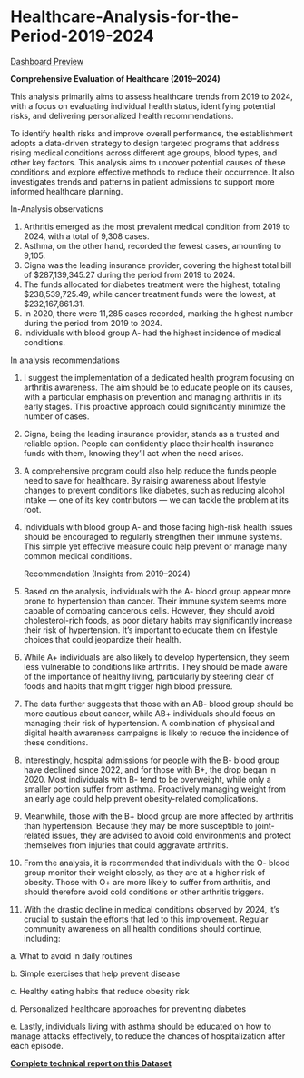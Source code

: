 # Healthcare-Analysis-for-the-Period-2019-2024

[Dashboard Preview](https://github.com/Eedrizgit/Healthcare-Analysis-for-the-Period-2019-2024/commit/5b19af5415300be052c7cadf7b9856d384c71b5a#diff-c3663bf384427303111ce50ff0b3ab20a63ece075d11213750fb05b64ce89eae)

**Comprehensive Evaluation of Healthcare (2019–2024)**

This analysis primarily aims to assess healthcare trends from 2019 to 2024, with a focus on evaluating individual health status, identifying potential risks, and delivering personalized health recommendations. 

To identify health risks and improve overall performance, the establishment adopts a data-driven strategy to design targeted programs that address rising medical conditions across different age groups, blood types, and other key factors. This analysis aims to uncover potential causes of these conditions and explore effective methods to reduce their occurrence. It also investigates trends and patterns in patient admissions to support more informed healthcare planning.

In-Analysis observations

1. Arthritis emerged as the most prevalent medical condition from 2019 to 2024, with a total of 9,308 cases.
2. Asthma, on the other hand, recorded the fewest cases, amounting to 9,105.
3. Cigna was the leading insurance provider, covering the highest total bill of $287,139,345.27 during the period from 2019 to 2024.
4. The funds allocated for diabetes treatment were the highest, totaling $238,539,725.49, while cancer treatment funds were the lowest, at $232,167,861.31.
5. In 2020, there were 11,285 cases recorded, marking the highest number during the period from 2019 to 2024.
6. Individuals with blood group A- had the highest incidence of medical conditions.

In analysis recommendations

1. I suggest the implementation of a dedicated health program focusing on arthritis awareness. The aim should be to educate people on its causes, with a particular emphasis on prevention and managing arthritis in its early stages. This proactive approach could significantly minimize the number of cases.
2. Cigna, being the leading insurance provider, stands as a trusted and reliable option. People can confidently place their health insurance funds with them, knowing they’ll act when the need arises.
3. A comprehensive program could also help reduce the funds people need to save for healthcare. By raising awareness about lifestyle changes to prevent conditions like diabetes, such as reducing alcohol intake — one of its key contributors — we can tackle the problem at its root.
4. Individuals with blood group A- and those facing high-risk health issues should be encouraged to regularly strengthen their immune systems. This simple yet effective measure could help prevent or manage many common medical conditions.

   Recommendation
(Insights from 2019–2024)

1. Based on the analysis, individuals with the A- blood group appear more prone to hypertension than cancer. Their immune system seems more capable of combating cancerous cells. However, they should avoid cholesterol-rich foods, as poor dietary habits may significantly increase their risk of hypertension. It’s important to educate them on lifestyle choices that could jeopardize their health.

2. While A+ individuals are also likely to develop hypertension, they seem less vulnerable to conditions like arthritis. They should be made aware of the importance of healthy living, particularly by steering clear of foods and habits that might trigger high blood pressure.

3. The data further suggests that those with an AB- blood group should be more cautious about cancer, while AB+ individuals should focus on managing their risk of hypertension. A combination of physical and digital health awareness campaigns is likely to reduce the incidence of these conditions.

4. Interestingly, hospital admissions for people with the B- blood group have declined since 2022, and for those with B+, the drop began in 2020. Most individuals with B- tend to be overweight, while only a smaller portion suffer from asthma. Proactively managing weight from an early age could help prevent obesity-related complications.

5. Meanwhile, those with the B+ blood group are more affected by arthritis than hypertension. Because they may be more susceptible to joint-related issues, they are advised to avoid cold environments and protect themselves from injuries that could aggravate arthritis.

6. From the analysis, it is recommended that individuals with the O- blood group monitor their weight closely, as they are at a higher risk of obesity. Those with O+ are more likely to suffer from arthritis, and should therefore avoid cold conditions or other arthritis triggers.

7. With the drastic decline in medical conditions observed by 2024, it’s crucial to sustain the efforts that led to this improvement. Regular community awareness on all health conditions should continue, including:

a. What to avoid in daily routines

b. Simple exercises that help prevent disease

c. Healthy eating habits that reduce obesity risk

d. Personalized healthcare approaches for preventing diabetes

e. Lastly, individuals living with asthma should be educated on how to manage attacks effectively, to reduce the chances of hospitalization after each episode.

[**Complete technical report on this Dataset**](https://medium.com/@akinteyeidris/healthcare-evaluation-for-the-years-2019-2024-96c7a4a34cb6)  
#####


